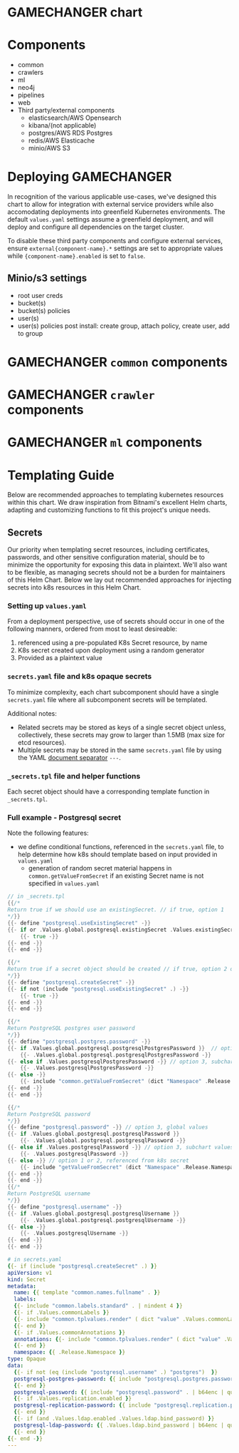 # GAMECHANGER chart



<!-- https://helm.sh/docs/topics/chart_repository/ -->
# Components
- common
- crawlers
- ml
- neo4j
- pipelines
- web
- Third party/external components
  - elasticsearch/AWS Opensearch
  - kibana/(not applicable)
  - postgres/AWS RDS Postgres
  - redis/AWS Elasticache
  - minio/AWS S3

# Deploying GAMECHANGER
In recognition of the various applicable use-cases, we've designed this chart to allow for integration with external service providers while also accomodating deployments into greenfield Kubernetes environments. The default `values.yaml` settings assume a greenfield deployment, and will deploy and configure all dependencies on the target cluster.

To disable these third party components and configure external services, ensure `external{component-name}.*` settings are set to appropriate values while `{component-name}.enabled` is set to `false`. 

## Minio/s3 settings
- root user creds
- bucket(s)
- bucket(s) policies
- user(s)
- user(s) policies
post install: 
create group, attach policy, create user, add to group

# GAMECHANGER `common` components 

# GAMECHANGER `crawler` components 

# GAMECHANGER `ml` components 

# Templating Guide
Below are recommended approaches to templating kubernetes resources within this chart. We draw inspiration from Bitnami's excellent Helm charts, adapting and customizing functions to fit this project's unique needs. 
## Secrets
Our priority when templating secret resources, including certificates, passwords, and other sensitive configuration material, should be to minimize the opportunity for exposing this data in plaintext. We'll also want to be flexible, as managing secrets should not be a burden for maintainers of this Helm Chart. Below we lay out recommended approaches for injecting secrets into k8s resources in this Helm Chart.

### Setting up `values.yaml` 
From a deployment perspective, use of secrets should occur in one of the following manners, ordered from most to least desireable:
1. referenced using a pre-populated K8s Secret resource, by name
2. K8s secret created upon deployment using a random generator
3. Provided as a plaintext value 

### `secrets.yaml` file and k8s opaque secrets  
To minimize complexity, each chart subcomponent should have a single `secrets.yaml` file where all subcomponent secrets will be templated. 

Additional notes:
- Related secrets may be stored as keys of a single secret object unless, collectively, these secrets may grow to larger than 1.5MB (max size for etcd resources). 
- Multiple secrets may be stored in the same `secrets.yaml` file by using the YAML [document separator](https://yaml.org/spec/1.0/#id2489959) `---`. 

### `_secrets.tpl` file and helper functions
Each secret object should have a corresponding template function in `_secrets.tpl`.


### Full example - Postgresql secret
Note the following features:
- we define conditional functions, referenced in the `secrets.yaml` file, to help determine how k8s should template based on input provided in `values.yaml`
  - generation of random secret material happens in `common.getValueFromSecret` if an existing Secret  name is not specified in `values.yaml`

```go
// in _secrets.tpl
{{/*
Return true if we should use an existingSecret. // if true, option 1 
*/}}
{{- define "postgresql.useExistingSecret" -}}
{{- if or .Values.global.postgresql.existingSecret .Values.existingSecret -}}
    {{- true -}}
{{- end -}}
{{- end -}}

{{/*
Return true if a secret object should be created // if true, option 2 or 3
*/}}
{{- define "postgresql.createSecret" -}}
{{- if not (include "postgresql.useExistingSecret" .) -}}
    {{- true -}}
{{- end -}}
{{- end -}}

{{/*
Return PostgreSQL postgres user password 
*/}}
{{- define "postgresql.postgres.password" -}}
{{- if .Values.global.postgresql.postgresqlPostgresPassword }}  // option 3, global values
    {{- .Values.global.postgresql.postgresqlPostgresPassword -}}
{{- else if .Values.postgresqlPostgresPassword -}} // option 3, subchart values
    {{- .Values.postgresqlPostgresPassword -}}
{{- else -}}
    {{- include "common.getValueFromSecret" (dict "Namespace" .Release.Namespace "Name" (include "common.names.fullname" .) "Length" 10 "Key" "postgresql-postgres-password")  -}} // options 1 or 2
{{- end -}}
{{- end -}}

{{/*
Return PostgreSQL password 
*/}}
{{- define "postgresql.password" -}} // option 3, global values
{{- if .Values.global.postgresql.postgresqlPassword }}
    {{- .Values.global.postgresql.postgresqlPassword -}}
{{- else if .Values.postgresqlPassword -}} // option 3, subchart values
    {{- .Values.postgresqlPassword -}}
{{- else -}} // option 1 or 2, referenced from k8s secret 
    {{- include "getValueFromSecret" (dict "Namespace" .Release.Namespace "Name" (include "common.names.fullname" .) "Length" 10 "Key" "postgresql-password")  -}}
{{- end -}}
{{- end -}}
{{/*
Return PostgreSQL username
*/}}
{{- define "postgresql.username" -}}
{{- if .Values.global.postgresql.postgresqlUsername }}
    {{- .Values.global.postgresql.postgresqlUsername -}}
{{- else -}}
    {{- .Values.postgresqlUsername -}}
{{- end -}}
{{- end -}}


```

```yaml
# in secrets.yaml
{{- if (include "postgresql.createSecret" .) }}
apiVersion: v1
kind: Secret
metadata:
  name: {{ template "common.names.fullname" . }}
  labels:
  {{- include "common.labels.standard" . | nindent 4 }}
  {{- if .Values.commonLabels }}
  {{- include "common.tplvalues.render" ( dict "value" .Values.commonLabels "context" $ ) | nindent 4 }}
  {{- end }}
  {{- if .Values.commonAnnotations }}
  annotations: {{- include "common.tplvalues.render" ( dict "value" .Values.commonAnnotations "context" $ ) | nindent 4 }}
  {{- end }}
  namespace: {{ .Release.Namespace }}
type: Opaque
data:
  {{- if not (eq (include "postgresql.username" .) "postgres")  }}
  postgresql-postgres-password: {{ include "postgresql.postgres.password" . | b64enc | quote }}
  {{- end }}
  postgresql-password: {{ include "postgresql.password" . | b64enc | quote }}
  {{- if .Values.replication.enabled }}
  postgresql-replication-password: {{ include "postgresql.replication.password" . | b64enc | quote }}
  {{- end }}
  {{- if (and .Values.ldap.enabled .Values.ldap.bind_password) }}
  postgresql-ldap-password: {{ .Values.ldap.bind_password | b64enc | quote }}
  {{- end }}
{{- end -}}
---

```



